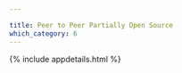 ```yaml
---

title: Peer to Peer Partially Open Source
which_category: 6
---
```



{% include appdetails.html %}
